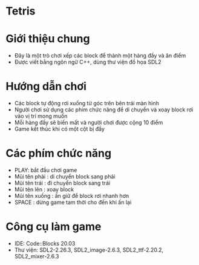 # Tetris
# Giới thiệu chung
- Đây là một trò chơi xếp các block để thành một hàng đầy và ăn điểm
- Được viết bằng ngôn ngữ C++, dùng thư viện đồ họa SDL2
# Hướng dẫn chơi
- Các block tự động rơi xuống từ góc trên bên trái màn hình
- Người chơi sử dụng các phim chức năng để di chuyển và xoay block rơi vào vị trí mong muốn
- Mỗi hàng đầy sẽ biến mất và người chơi được cộng 10 điểm
- Game kết thúc khi có một cột bị đầy
# Các phím chức năng
- PLAY: bắt đầu chơi game
- Mũi tên phải : di chuyển block sang phải
- Mũi tên trái : đi chuyển block sang trái
- Mũi tên lên : xoay block
- Mũi tên xuống : ấn giữ để block rơi nhanh hơn
- SPACE : dừng game tam thời cho đến khi ấn lại
# Công cụ làm game
- IDE: Code::Blocks 20.03
- Thư viện: SDL2-2.26.3, SDL2_image-2.6.3, SDL2_ttf-2.20.2, SDL2_mixer-2.6.3
